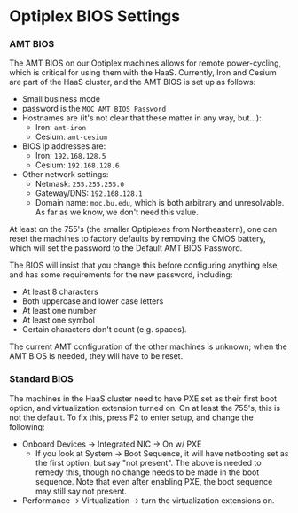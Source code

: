 # Optiplex BIOS Settings

### AMT BIOS
The AMT BIOS on our Optiplex machines allows for remote power-cycling, which is critical for using them with the HaaS. Currently, Iron and Cesium are part of the HaaS cluster, and the AMT BIOS is set up as follows:
* Small business mode
* password is the `MOC AMT BIOS Password`
* Hostnames are (it's not clear that these matter in any way, but...):
  * Iron: `amt-iron`
  * Cesium: `amt-cesium`
* BIOS ip addresses are:
  * Iron: `192.168.128.5`
  * Cesium: `192.168.128.6`
* Other network settings:
  * Netmask: `255.255.255.0`
  * Gateway/DNS: `192.168.128.1`
  * Domain name: `moc.bu.edu`, which is both arbitrary and unresolvable. As far as we know, we don't need this value.

At least on the 755's (the smaller Optiplexes from Northeastern), one can reset the machines to factory defaults by removing the CMOS battery, which will set the password to the Default AMT BIOS Password.

The BIOS will insist that you change this before configuring anything else, and has some requirements for the new password, including:
* At least 8 characters
* Both uppercase and lower case letters
* At least one number
* At least one symbol
* Certain characters don't count (e.g. spaces).

The current AMT configuration of the other machines is unknown; when the AMT BIOS is needed, they will have to be reset.

### Standard BIOS
The machines in the HaaS cluster need to have PXE set as their first boot option, and virtualization extension turned on. On at least the 755's, this is not the default. To fix this, press F2 to enter setup, and change the following:
* Onboard Devices -> Integrated NIC -> On w/ PXE
  * If you look at System -> Boot Sequence, it will have netbooting set as the first option, but say "not present". The above is needed to remedy this, though no change needs to be made in the boot sequence. Note that even after enabling PXE, the boot sequence may still say not present.
* Performance -> Virtualization -> turn the virtualization extensions on.

